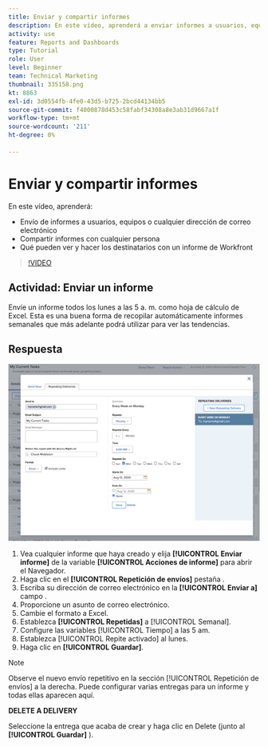 ```yaml
---
title: Enviar y compartir informes
description: En este vídeo, aprenderá a enviar informes a usuarios, equipos o cualquier dirección de correo electrónico, así como a compartir informes con cualquier persona de [!DNL  Workfront].
activity: use
feature: Reports and Dashboards
type: Tutorial
role: User
level: Beginner
team: Technical Marketing
thumbnail: 335158.png
kt: 8863
exl-id: 3d0554fb-4fe0-43d5-b725-2bcd44134bb5
source-git-commit: f4000878d453c58fabf34308a8e3ab31d9667a1f
workflow-type: tm+mt
source-wordcount: '211'
ht-degree: 0%

---
```


# Enviar y compartir informes

En este vídeo, aprenderá:

* Envío de informes a usuarios, equipos o cualquier dirección de correo electrónico
* Compartir informes con cualquier persona
* Qué pueden ver y hacer los destinatarios con un informe de Workfront

>[!VIDEO](https://video.tv.adobe.com/v/335158/?quality=12)

## Actividad: Enviar un informe

Envíe un informe todos los lunes a las 5 a. m. como hoja de cálculo de Excel. Esta es una buena forma de recopilar automáticamente informes semanales que más adelante podrá utilizar para ver las tendencias.

## Respuesta

![Una imagen de la pantalla para configurar envíos de informes repetitivos](assets/send-a-report.png)

1. Vea cualquier informe que haya creado y elija **[!UICONTROL Enviar informe]** de la variable **[!UICONTROL Acciones de informe]** para abrir el Navegador.
1. Haga clic en el **[!UICONTROL Repetición de envíos]** pestaña .
1. Escriba su dirección de correo electrónico en la **[!UICONTROL Enviar a]** campo .
1. Proporcione un asunto de correo electrónico.
1. Cambie el formato a Excel.
1. Establezca **[!UICONTROL Repetidas]** a [!UICONTROL Semanal].
1. Configure las variables [!UICONTROL Tiempo] a las 5 am.
1. Establezca [!UICONTROL Repite activado] al lunes.
1. Haga clic en **[!UICONTROL Guardar]**.

>[!NOTE]
>
>Observe el nuevo envío repetitivo en la sección [!UICONTROL Repetición de envíos] a la derecha. Puede configurar varias entregas para un informe y todas ellas aparecen aquí.

**DELETE A DELIVERY**

Seleccione la entrega que acaba de crear y haga clic en Delete (junto al **[!UICONTROL Guardar]** ).
